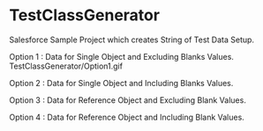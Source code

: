 # TestClassGenerator
Salesforce Sample Project which creates String of Test Data Setup. 

Option 1 : Data for Single Object and Excluding Blanks Values. 
TestClassGenerator/Option1.gif

Option 2 : Data for Single Object and Including Blanks Values. 

Option 3 : Data for Reference Object and Excluding Blank Values. 

Option 4 : Data for Reference Object and Including Blank Values. 
